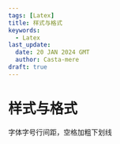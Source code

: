 ```yaml
---
tags: [Latex]
title: 样式与格式
keywords:
  - Latex
last_update:
  date: 20 JAN 2024 GMT
  author: Casta-mere
draft: true
---
```


# 样式与格式

字体字号行间距，空格加粗下划线
